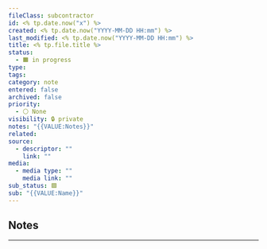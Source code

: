 ```yaml
---
fileClass: subcontractor
id: <% tp.date.now("x") %>
created: <% tp.date.now("YYYY-MM-DD HH:mm") %>
last_modified: <% tp.date.now("YYYY-MM-DD HH:mm") %>
title: <% tp.file.title %>
status:
  - 🟧 in progress
type: 
tags: 
category: note
entered: false
archived: false
priority:
  - ⚪ None
visibility: 🔒 private
notes: "{{VALUE:Notes}}"
related: 
source:
  - descriptor: ""
    link: ""
media:
  - media type: ""
    media link: ""
sub_status: 🟩
sub: "{{VALUE:Name}}"
---
```


## Notes
---


